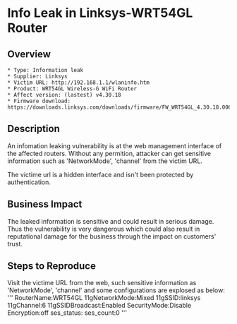 # Info Leak in Linksys-WRT54GL Router

## Overview

    * Type: Information leak
    * Supplier: Linksys
    * Victim URL: http://192.168.1.1/wlaninfo.htm
    * Product: WRT54GL Wireless-G WiFi Router
    * Affect version: (lastest) v4.30.18
    * Firmware download: https://downloads.linksys.com/downloads/firmware/FW_WRT54GL_4.30.18.006_US_20160108.bin
 

## Description

An infomation leaking vulnerability is at the web management interface of the affected routers. Without any permition, attacker can get sensitive information such as 'NetworkMode', 'channel' from the victim URL.

The victime url is a hidden interface and isn't been protected by authentication.

## Business Impact

The leaked information is sensitive and could result in serious damage. Thus the vulnerability is very dangerous which could also result in reputational damage for the business through the impact on customers' trust.

## Steps to Reproduce

Visit the victime URL from the web, such sensitive information as 'NetworkMode', 'channel' and some configurations are explosed as below:
'''
RouterName:WRT54GL
11gNetworkMode:Mixed
11gSSID:linksys
11gChannel:6
11gSSIDBroadcast:Enabled
SecurityMode:Disable
Encryption:off
ses_status:
ses_count:0
'''
